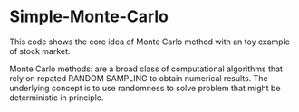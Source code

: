 # Simple-Monte-Carlo

This code shows the core idea of Monte Carlo method with an toy example of stock market.

Monte Carlo methods: are a broad class of computational algorithms that rely on repated RANDOM SAMPLING to obtain numerical results. The underlying concept is to use randomness to solve problem that might be deterministic in principle.


